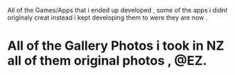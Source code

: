  All of the Games/Apps that i ended up developed ,
some of the apps i didnt originaly creat instead i kept developing them to were they are now .
# All of the Gallery Photos i took in NZ all of them original photos , @EZ.
